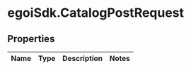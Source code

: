 # egoiSdk.CatalogPostRequest

## Properties
Name | Type | Description | Notes
------------ | ------------- | ------------- | -------------


